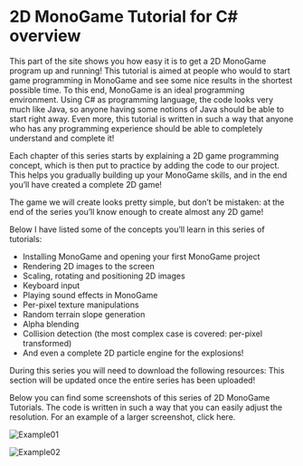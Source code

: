# 2D MonoGame Tutorial for C# overview

This part of the site shows you how easy it is to get a 2D MonoGame program up and running! This tutorial is aimed at people who would to start game programming in MonoGame and see some nice results in the shortest possible time. To this end, MonoGame is an ideal programming environment. Using C# as programming language, the code looks very much like Java, so anyone having some notions of Java should be able to start right away. Even more, this tutorial is written in such a way that anyone who has any programming experience should be able to completely understand and complete it!

Each chapter of this series starts by explaining a 2D game programming concept, which is then put to practice by adding the code to our project. This helps you gradually building up your MonoGame skills, and in the end you’ll have created a complete 2D game!

The game we will create looks pretty simple, but don’t be mistaken: at the end of the series you’ll know enough to create almost any 2D game!

Below I have listed some of the concepts you’ll learn in this series of tutorials:

- Installing MonoGame and opening your first MonoGame project
- Rendering 2D images to the screen
- Scaling, rotating and positioning 2D images
- Keyboard input
- Playing sound effects in MonoGame
- Per-pixel texture manipulations
- Random terrain slope generation
- Alpha blending
- Collision detection (the most complex case is covered: per-pixel transformed)
- And even a complete 2D particle engine for the explosions!

During this series you will need to download the following resources:
This section will be updated once the entire series has been uploaded!

Below you can find some screenshots of this series of 2D MonoGame Tutorials. The code is written in such a way that you can easily adjust the resolution. For an example of a larger screenshot, click here.

![Example01](https://github.com/simondarksidej/MonoGameGameStudio/raw/archive/Images/Riemers/2DXNA00OverView01.jpg?raw=true)

![Example02](https://github.com/simondarksidej/MonoGameGameStudio/raw/archive/Images/Riemers/2DXNA00OverView02.jpg?raw=true)

